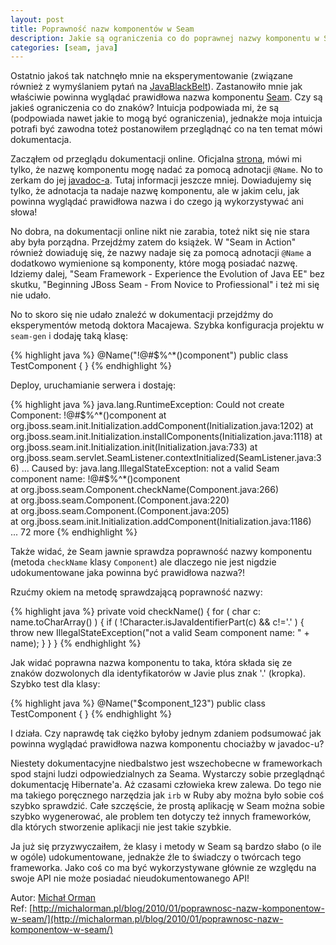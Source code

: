 ```yaml
---
layout: post
title: Poprawność nazw komponentów w Seam
description: Jakie są ograniczenia co do poprawnej nazwy komponentu w Seam-ie
categories: [seam, java]
---
```

Ostatnio jakoś tak natchnęło mnie na eksperymentowanie (związane również z wymyślaniem pytań na [JavaBlackBelt](http://www.javablackbelt.com/Home.wwa)). Zastanowiło mnie jak właściwie powinna wyglądać prawidłowa nazwa komponentu [Seam](http://seamframework.org/). Czy są jakieś ograniczenia co do znaków? Intuicja podpowiada mi, że są (podpowiada nawet jakie to mogą być ograniczenia), jednakże moja intuicja potrafi być zawodna toteż postanowiłem przeglądnąć co na ten temat mówi dokumentacja.

Zacząłem od przeglądu dokumentacji online. Oficjalna [strona](http://docs.jboss.com/seam/latest/reference/en-US/html/concepts.html#d0e3886), mówi mi tylko, że nazwę komponentu mogę nadać za pomocą adnotacji `@Name`. No to zerkam do jej [javadoc-a](http://docs.jboss.org/seam/2.2.0.GA/api/). Tutaj informacji jeszcze mniej. Dowiadujemy się tylko, że adnotacja ta nadaje nazwę komponentu, ale w jakim celu, jak powinna wyglądać prawidłowa nazwa i do czego ją wykorzystywać ani słowa!

No dobra, na dokumentacji online nikt nie zarabia, toteż nikt się nie stara aby była porządna. Przejdźmy zatem do książek. W "Seam in Action" również dowiaduję się, że nazwy nadaje się za pomocą adnotacji `@Name` a dodatkowo wymienione są komponenty, które mogą posiadać nazwę. Idziemy dalej, "Seam Framework - Experience the Evolution of Java EE" bez skutku, "Beginning JBoss Seam - From Novice to Profiessional" i też mi się nie udało.

No to skoro się nie udało znaleźć w dokumentacji przejdźmy do eksperymentów metodą doktora Macajewa. Szybka konfiguracja projektu w `seam-gen` i dodaję taką klasę:

{% highlight java %}
@Name("!@#$%^*()component")
public class TestComponent {
}
{% endhighlight %}

Deploy, uruchamianie serwera i dostaję:

{% highlight java %}
java.lang.RuntimeException: Could not create Component: !@#$%^*()component                                                                                                                                                                  
        at org.jboss.seam.init.Initialization.addComponent(Initialization.java:1202)                                                                                                                                                         
        at org.jboss.seam.init.Initialization.installComponents(Initialization.java:1118)                                                                                                                                                    
        at org.jboss.seam.init.Initialization.init(Initialization.java:733)                                                                                                                                                                  
        at org.jboss.seam.servlet.SeamListener.contextInitialized(SeamListener.java:36)                                                                                                                                                      
        ...                                                                                                                                                                                         
Caused by: java.lang.IllegalStateException: not a valid Seam component name: !@#$%^*()component                                                                                                                                             
        at org.jboss.seam.Component.checkName(Component.java:266)                                                                                                                                                                            
        at org.jboss.seam.Component.<init>(Component.java:220)                                                                                                                                                                               
        at org.jboss.seam.Component.<init>(Component.java:205)                                                                                                                                                                               
        at org.jboss.seam.init.Initialization.addComponent(Initialization.java:1186)                                                                                                                                                         
        ... 72 more
{% endhighlight %}

Także widać, że Seam jawnie sprawdza poprawność nazwy komponentu (metoda `checkName` klasy `Component`) ale dlaczego nie jest nigdzie udokumentowane jaka powinna być prawidłowa nazwa?!

Rzućmy okiem na metodę sprawdzającą poprawność nazwy:

{% highlight java %}
private void checkName()
{
   for ( char c: name.toCharArray() )
   {
      if ( !Character.isJavaIdentifierPart(c) && c!='.' )
      {
         throw new IllegalStateException("not a valid Seam component name: " + name);
      }
   }
}
{% endhighlight %}

Jak widać poprawna nazwa komponentu to taka, która składa się ze znaków dozwolonych dla identyfikatorów w Javie plus znak '.' (kropka). Szybko test dla klasy:

{% highlight java %}
@Name("$component_123")
public class TestComponent {
}
{% endhighlight %}

I działa. Czy naprawdę tak ciężko byłoby jednym zdaniem podsumować jak powinna wyglądać prawidłowa nazwa komponentu chociażby w javadoc-u?

Niestety dokumentacyjne niedbalstwo jest wszechobecne w frameworkach spod stajni ludzi odpowiedzialnych za Seama. Wystarczy sobie przeglądnąć dokumentację Hibernate'a. Aż czasami człowieka krew zalewa. Do tego nie ma takiego poręcznego narzędzia jak `irb` w Ruby aby można było sobie coś szybko sprawdzić. Całe szczęście, że prostą aplikację w Seam można sobie szybko wygenerować, ale problem ten dotyczy też innych frameworków, dla których stworzenie aplikacji nie jest takie szybkie.

Ja już się przyzwyczaiłem, że klasy i metody w Seam są bardzo słabo (o ile w ogóle) udokumentowane, jednakże źle to świadczy o twórcach tego frameworka. Jako coś co ma być wykorzystywane głównie ze względu na swoje API nie może posiadać nieudokumentowanego API!
  
Autor: [Michał Orman](http://michalorman.pl)  
Ref: [http://michalorman.pl/blog/2010/01/poprawnosc-nazw-komponentow-w-seam/](http://michalorman.pl/blog/2010/01/poprawnosc-nazw-komponentow-w-seam/)
